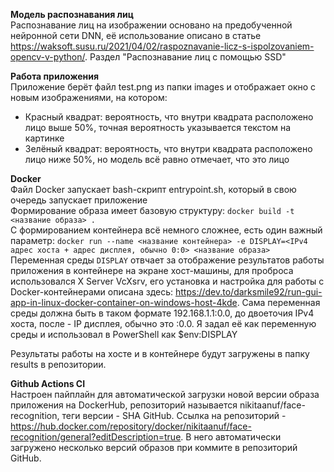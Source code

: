 **Модель распознавания лиц** <br />
	Распознавание лиц на изображении основано на предобученной нейронной сети DNN, её использование описано в статье https://waksoft.susu.ru/2021/04/02/raspoznavanie-licz-s-ispolzovaniem-opencv-v-python/.
	Раздел "Распознавание лиц с помощью SSD"

**Работа приложения** <br />
  Приложение берёт файл test.png из папки images и отображает окно с новым изображениями, на котором:
 - Красный квадрат: вероятность, что внутри квадрата расположено лицо выше 50%, точная вероятность указывается текстом на картинке
 - Зелёный квадрат: вероятность, что внутри квадрата расположено лицо ниже 50%, но модель всё равно отмечает, что это лицо

**Docker** <br />
	Файл Docker запускает bash-скрипт entrypoint.sh, который в свою очередь запускает приложение <br />
 Формирование образа имеет базовую структуру: ```docker build -t <название образа> .``` <br />
 С формированием контейнера всё немного сложнее, есть один важный параметр: ```docker run --name <название контейнера> -e DISPLAY=<IPv4 адрес хоста + адрес дисплея, обычно 0:0> <название образа>```
 Переменная среды ```DISPLAY``` отвчает за отображение результатов работы приложения в контейнере на экране хост-машины, для проброса использовался X Server VcXsrv,
 его установка и настройка для работы с Docker-контейнерами описана здесь: https://dev.to/darksmile92/run-gui-app-in-linux-docker-container-on-windows-host-4kde.
 Сама переменная среды должна быть в таком формате 192.168.1.1:0.0, до двоеточия IPv4 хоста, после - IP дисплея, обычно это :0.0. Я задал её как переменную среды и использовал в PowerShell как $env:DISPLAY <br />

 Результаты работы на хосте и в контейнере будут загружены в папку results в репозитории. <br />

 **Github Actions CI** <br />
 	Настроен пайплайн для автоматической  загрузки новой версии образа приложения на DockerHub, репозиторий называется nikitaanuf/face-recognition, теги версии - SHA GitHub. Ссылка на репозиторий - https://hub.docker.com/repository/docker/nikitaanuf/face-recognition/general?editDescription=true.
	В него автоматически загружено несколько версий образов при коммите в репозиторий GitHub.
